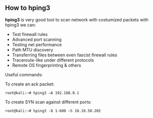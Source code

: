 ## How to hping3

**hping3** is very good tool to scan network with costumized packets with hping3 we can:

- Test firewall rules
- Advanced port scanning
- Testing net performance
- Path MTU discovery
- Transferring files between even fascist firewall rules
- Traceroute-like under different protocols
- Remote OS fingerprinting & others


Useful commands:

To create an ack packet:

`root@kali:~# hping3 –A 192.168.0.1`

To create SYN scan against different ports:

`root@kali:~# hping3 -8 1-600 –S 10.10.50.202`


